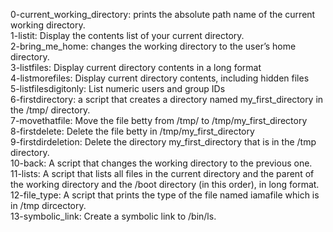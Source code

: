 0-current_working_directory: prints the absolute path name of the current working directory.  
1-listit: Display the contents list of your current directory.  
2-bring_me_home: changes the working directory to the user’s home directory.  
3-listfiles: Display current directory contents in a long format  
4-listmorefiles: Display current directory contents, including hidden files  
5-listfilesdigitonly: List numeric users and group IDs  
6-firstdirectory: a script that creates a directory named my_first_directory in the /tmp/ directory.  
7-movethatfile: Move the file betty from /tmp/ to /tmp/my_first_directory  
8-firstdelete: Delete the file betty in /tmp/my_first_directory  
9-firstdirdeletion: Delete the directory my_first_directory that is in the /tmp directory.  
10-back: A script that changes the working directory to the previous one.  
11-lists: A script that lists all files in the current directory and the parent of the working directory and the /boot directory (in this order), in long format.  
12-file_type: A script that prints the type of the file named iamafile which is in /tmp dircectory.  
13-symbolic_link: Create a symbolic link to /bin/ls.

